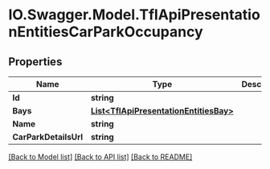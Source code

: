 # IO.Swagger.Model.TflApiPresentationEntitiesCarParkOccupancy
## Properties

Name | Type | Description | Notes
------------ | ------------- | ------------- | -------------
**Id** | **string** |  | [optional] 
**Bays** | [**List&lt;TflApiPresentationEntitiesBay&gt;**](TflApiPresentationEntitiesBay.md) |  | [optional] 
**Name** | **string** |  | [optional] 
**CarParkDetailsUrl** | **string** |  | [optional] 

[[Back to Model list]](../README.md#documentation-for-models) [[Back to API list]](../README.md#documentation-for-api-endpoints) [[Back to README]](../README.md)

